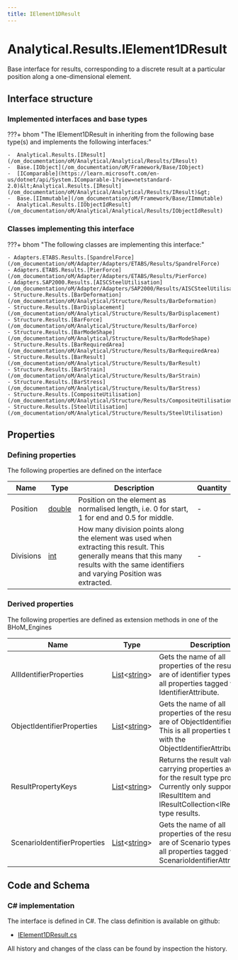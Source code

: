 ```yaml
---
title: IElement1DResult
---
```


# Analytical.Results.IElement1DResult

Base interface for results, corresponding to a discrete result at a particular position along a one-dimensional element.

## Interface structure

### Implemented interfaces and base types

???+ bhom "The IElement1DResult in inheriting from the following base type(s) and implements the following interfaces:"

    -  Analytical.Results.[IResult](/om_documentation/oM/Analytical/Analytical/Results/IResult)
    -  Base.[IObject](/om_documentation/oM/Framework/Base/IObject)
    -  [IComparable](https://learn.microsoft.com/en-us/dotnet/api/System.IComparable-1?view=netstandard-2.0)&lt;Analytical.Results.[IResult](/om_documentation/oM/Analytical/Analytical/Results/IResult)&gt;
    -  Base.[IImmutable](/om_documentation/oM/Framework/Base/IImmutable)
    -  Analytical.Results.[IObjectIdResult](/om_documentation/oM/Analytical/Analytical/Results/IObjectIdResult)


### Classes implementing this interface

???+ bhom "The following classes are implementing this interface:"

    - Adapters.ETABS.Results.[SpandrelForce](/om_documentation/oM/Adapter/Adapters/ETABS/Results/SpandrelForce)
    - Adapters.ETABS.Results.[PierForce](/om_documentation/oM/Adapter/Adapters/ETABS/Results/PierForce)
    - Adapters.SAP2000.Results.[AISCSteelUtilisation](/om_documentation/oM/Adapter/Adapters/SAP2000/Results/AISCSteelUtilisation)
    - Structure.Results.[BarDeformation](/om_documentation/oM/Analytical/Structure/Results/BarDeformation)
    - Structure.Results.[BarDisplacement](/om_documentation/oM/Analytical/Structure/Results/BarDisplacement)
    - Structure.Results.[BarForce](/om_documentation/oM/Analytical/Structure/Results/BarForce)
    - Structure.Results.[BarModeShape](/om_documentation/oM/Analytical/Structure/Results/BarModeShape)
    - Structure.Results.[BarRequiredArea](/om_documentation/oM/Analytical/Structure/Results/BarRequiredArea)
    - Structure.Results.[BarResult](/om_documentation/oM/Analytical/Structure/Results/BarResult)
    - Structure.Results.[BarStrain](/om_documentation/oM/Analytical/Structure/Results/BarStrain)
    - Structure.Results.[BarStress](/om_documentation/oM/Analytical/Structure/Results/BarStress)
    - Structure.Results.[CompositeUtilisation](/om_documentation/oM/Analytical/Structure/Results/CompositeUtilisation)
    - Structure.Results.[SteelUtilisation](/om_documentation/oM/Analytical/Structure/Results/SteelUtilisation)


## Properties



### Defining properties

The following properties are defined on the interface

| Name             | Type             | Description      | Quantity         |
|------------------|------------------|------------------|------------------|
| Position | [double](https://learn.microsoft.com/en-us/dotnet/api/System.Double?view=netstandard-2.0) | Position on the element as normalised length, i.e. 0 for start, 1 for end and 0.5 for middle. | - |
| Divisions | [int](https://learn.microsoft.com/en-us/dotnet/api/System.Int32?view=netstandard-2.0) | How many division points along the element was used when extracting this result. This generally means that this many results with the same identifiers and varying Position was extracted. | - |


### Derived properties

The following properties are defined as extension methods in one of the BHoM_Engines

| Name             | Type             | Description      | Quantity         | Engine           |
|------------------|------------------|------------------|------------------|------------------|
| AllIdentifierProperties | [List](https://learn.microsoft.com/en-us/dotnet/api/System.Collections.Generic.List-1?view=netstandard-2.0)&lt;[string](https://learn.microsoft.com/en-us/dotnet/api/System.String?view=netstandard-2.0)&gt; | Gets the name of all properties of the result that are of identifier types. This is all properties tagged with any IdentifierAttribute. | - | Results_Engine |
| ObjectIdentifierProperties | [List](https://learn.microsoft.com/en-us/dotnet/api/System.Collections.Generic.List-1?view=netstandard-2.0)&lt;[string](https://learn.microsoft.com/en-us/dotnet/api/System.String?view=netstandard-2.0)&gt; | Gets the name of all properties of the result that are of ObjectIdentifier types. This is all properties tagged with the ObjectIdentifierAttribute. | - | Results_Engine |
| ResultPropertyKeys | [List](https://learn.microsoft.com/en-us/dotnet/api/System.Collections.Generic.List-1?view=netstandard-2.0)&lt;[string](https://learn.microsoft.com/en-us/dotnet/api/System.String?view=netstandard-2.0)&gt; | Returns the result value carrying properties available for the result type provided. Currently only supported for IResultItem and IResultCollection&lt;IResultItem&gt; type results. | - | Results_Engine |
| ScenarioIdentifierProperties | [List](https://learn.microsoft.com/en-us/dotnet/api/System.Collections.Generic.List-1?view=netstandard-2.0)&lt;[string](https://learn.microsoft.com/en-us/dotnet/api/System.String?view=netstandard-2.0)&gt; | Gets the name of all properties of the result that are of Scenario types. This is all properties tagged with the ScenarioIdentifierAttribute. | - | Results_Engine |


## Code and Schema

### C# implementation

The interface is defined in C#. The class definition is available on github:

- [IElement1DResult.cs](https://github.com/BHoM/BHoM/blob/develop/Analytical_oM/Results\IElement1DResult.cs)

All history and changes of the class can be found by inspection the history.
